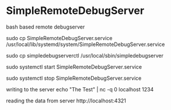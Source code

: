 # SimpleRemoteDebugServer
bash based remote debugserver

sudo cp SimpleRemoteDebugServer.service /usr/local/lib/systemd/system/SimpleRemoteDebugServer.service

sudo cp simpledebugserverctl /usr/local/sbin/simpledebugserver

sudo systemctl start SimpleRemoteDebugServer.service

sudo systemctl stop SimpleRemoteDebugServer.service

writing to the server
    echo "The Test" | nc -q 0 localhost 1234

reading the data from server
    http://localhost:4321


